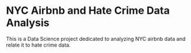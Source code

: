 # NYC Airbnb and Hate Crime Data Analysis
This is a Data Science project dedicated to analyzing NYC airbnb data and relate it to hate crime data. 
